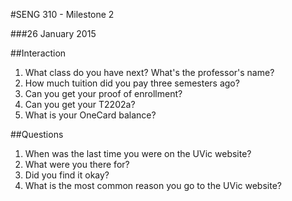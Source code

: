 #SENG 310 - Milestone 2

###26 January 2015

##Interaction

1. What class do you have next? What's the professor's name?
2. How much tuition did you pay three semesters ago?
3. Can you get your proof of enrollment?
4. Can you get your T2202a?
5. What is your OneCard balance?

##Questions

1. When was the last time you were on the UVic website?
2. What were you there for?
3. Did you find it okay?
4. What is the most common reason you go to the UVic website?
